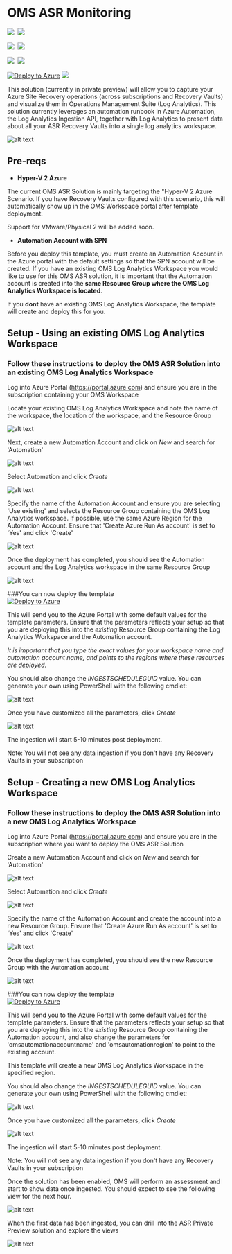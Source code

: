 # OMS ASR Monitoring

<IMG SRC="https://azbotstorage.blob.core.windows.net/badges/asr-oms-monitoring/PublicLastTestDate.svg" />&nbsp;
<IMG SRC="https://azbotstorage.blob.core.windows.net/badges/asr-oms-monitoring/PublicDeployment.svg" />&nbsp;

<IMG SRC="https://azbotstorage.blob.core.windows.net/badges/asr-oms-monitoring/FairfaxLastTestDate.svg" />&nbsp;
<IMG SRC="https://azbotstorage.blob.core.windows.net/badges/asr-oms-monitoring/FairfaxDeployment.svg" />&nbsp;

<IMG SRC="https://azbotstorage.blob.core.windows.net/badges/asr-oms-monitoring/BestPracticeResult.svg" />&nbsp;
<IMG SRC="https://azbotstorage.blob.core.windows.net/badges/asr-oms-monitoring/CredScanResult.svg" />&nbsp;

[![Deploy to Azure](https://raw.githubusercontent.com/Azure/azure-quickstart-templates/master/1-CONTRIBUTION-GUIDE/images/deploytoazure.png)](https://portal.azure.com/#create/Microsoft.Template/uri/https%3A%2F%2Fraw.githubusercontent.com%2Fazure%2Fazure-quickstart-templates%2Fmaster%2Fasr-oms-monitoring%2F%2Fazuredeploy.json) 
<a href="http://armviz.io/#/?load=https%3A%2F%2Fraw.githubusercontent.com%2FAzure%2Fazure-quickstart-templates%2Fmaster%2Fasr-oms-monitoring%2Fazuredeploy.json" target="_blank">
    <img src="https://raw.githubusercontent.com/Azure/azure-quickstart-templates/master/1-CONTRIBUTION-GUIDE/images/visualizebutton.png"/>
</a>

This solution (currently in private preview) will allow you to capture your Azure Site Recovery operations (across subscriptions and Recovery Vaults) and visualize them in Operations Management Suite (Log Analytics). This solution currently leverages an automation runbook in Azure Automation, the Log Analytics Ingestion API, together with Log Analytics to present data about all your ASR Recovery Vaults into a single log analytics workspace.

![alt text](images/knarmasr.png "OMS ASR Monitoring")

## Pre-reqs

- **Hyper-V 2 Azure**

The current OMS ASR Solution is mainly targeting the "Hyper-V 2 Azure Scenario. If you have Recovery Vaults configured with this scenario, this will automatically show up in the OMS Workspace portal after template deployment.

Support for VMware/Physical 2 will be added soon.

- **Automation Account with SPN**

Before you deploy this template, you must create an Automation Account in the Azure portal with the default settings so that the SPN account will be created. If you have an existing OMS Log Analytics Workspace you would like to use for this OMS ASR solution, it is important that the Automation account is created into the **same Resource Group where the OMS Log Analytics Workspace is located**.

If you **dont** have an existing OMS Log Analytics Workspace, the template will create and deploy this for you.

## Setup - Using an existing OMS Log Analytics Workspace

### Follow these instructions to deploy the OMS ASR Solution into an existing OMS Log Analytics Workspace

Log into Azure Portal (https://portal.azure.com) and ensure you are in the subscription containing your OMS Workspace

Locate your existing OMS Log Analytics Workspace and note the name of the workspace, the location of the workspace, and the Resource Group

![alt text](images/knomsworkspace.png "omsws") 

Next, create a new Automation Account and click on *New* and search for 'Automation'

![alt text](images/knautomation.png "automation")
 
Select Automation and click *Create* 

![alt text](images/kncreate.png "create")

Specify the name of the Automation Account and ensure you are selecting 'Use existing' and selects the Resource Group containing the OMS Log Analytics workspace. If possible, use the same Azure Region for the Automation Account. Ensure that 'Create Azure Run As account' is set to 'Yes' and click 'Create'

![alt text](images/knaaccount.png "Create account") 

Once the deployment has completed, you should see the Automation account and the Log Analytics workspace in the same Resource Group

![alt text](images/knrg.png "Resource Group")

###You can now deploy the template   
[![Deploy to Azure](https://raw.githubusercontent.com/Azure/azure-quickstart-templates/master/1-CONTRIBUTION-GUIDE/images/deploytoazure.png)](https://portal.azure.com/#create/Microsoft.Template/uri/https%3A%2F%2Fraw.githubusercontent.com%2Fazure%2Fazure-quickstart-templates%2Fmaster%2Fasr-oms-monitoring%2F%2Fazuredeploy.json)

This will send you to the Azure Portal with some default values for the template parameters. 
Ensure that the parameters reflects your setup so that you are deploying this into the *existing* Resource Group containing the Log Analytics Workspace and the Automation account.

*It is important that you type the exact values for your workspace name and automation account name, and points to the regions where these resources are deployed.* 

You should also change the *INGESTSCHEDULEGUID* value. You can generate your own using PowerShell with the following cmdlet:


![alt text](images/knguid.png "guid")

Once you have customized all the parameters, click *Create*

![alt text](images/knarmtemp.png "template")

The ingestion will start 5-10 minutes post deployment.

Note: You will not see any data ingestion if you don't have any Recovery Vaults in your subscription

## Setup - Creating a new OMS Log Analytics Workspace

### Follow these instructions to deploy the OMS ASR Solution into a new OMS Log Analytics Workspace

Log into Azure Portal (https://portal.azure.com) and ensure you are in the subscription where you want to deploy the OMS ASR Solution

Create a new Automation Account and click on *New* and search for 'Automation'

![alt text](images/knautomation.png "automation")
 
Select Automation and click *Create* 

![alt text](images/kncreate.png "create")

Specify the name of the Automation Account and create the account into a new Resource Group. Ensure that 'Create Azure Run As account' is set to 'Yes' and click 'Create'

![alt text](images/knnewrg.png "Create account") 

Once the deployment has completed, you should see the new Resource Group with the Automation account

![alt text](images/knautorg.png "RG")

###You can now deploy the template   
[![Deploy to Azure](https://raw.githubusercontent.com/Azure/azure-quickstart-templates/master/1-CONTRIBUTION-GUIDE/images/deploytoazure.png)](https://portal.azure.com/#create/Microsoft.Template/uri/https%3A%2F%2Fraw.githubusercontent.com%2Fazure%2Fazure-quickstart-templates%2Fmaster%2Fasr-oms-monitoring%2F%2Fazuredeploy.json)

This will send you to the Azure Portal with some default values for the template parameters. 
Ensure that the parameters reflects your setup so that you are deploying this into the *existing* Resource Group containing the Automation account, and also change the parameters for 'omsautomationaccountname' and 'omsautomationregion' to point to the existing account. 

This template will create a new OMS Log Analytics Workspace in the specified region.

You should also change the *INGESTSCHEDULEGUID* value. You can generate your own using PowerShell with the following cmdlet:

![alt text](images/knguid.png "guid")

Once you have customized all the parameters, click *Create*

![alt text](images/knnewoms.png "New workspace")

The ingestion will start 5-10 minutes post deployment.

Note: You will not see any data ingestion if you don't have any Recovery Vaults in your subscription

Once the solution has been enabled, OMS will perform an assessment and start to show data once ingested.
You should expect to see the following view for the next hour.

![alt text](images/assessment.png "Assessment")

When the first data has been ingested, you can drill into the ASR Private Preview solution and explore the views

![alt text](images/asrpreview.png "ASR Private Preview")           
